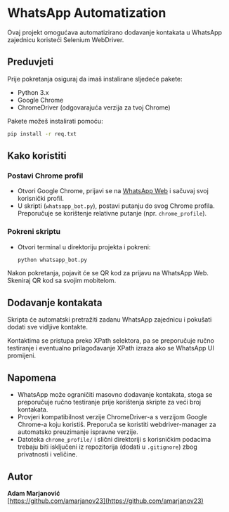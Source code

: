 # WhatsApp Automatization

Ovaj projekt omogućava automatizirano dodavanje kontakata u WhatsApp zajednicu koristeći Selenium WebDriver.

## Preduvjeti

Prije pokretanja osiguraj da imaš instalirane sljedeće pakete:

- Python 3.x
- Google Chrome
- ChromeDriver (odgovarajuća verzija za tvoj Chrome)

Pakete možeš instalirati pomoću:

```sh
pip install -r req.txt
```
## Kako koristiti

### Postavi Chrome profil
- Otvori Google Chrome, prijavi se na [WhatsApp Web](https://web.whatsapp.com) i sačuvaj svoj korisnički profil.
- U skripti (`whatsapp_bot.py`), postavi putanju do svog Chrome profila. Preporučuje se korištenje relativne putanje (npr. `chrome_profile`).

### Pokreni skriptu
- Otvori terminal u direktoriju projekta i pokreni:
  ```sh
  python whatsapp_bot.py

Nakon pokretanja, pojavit će se QR kod za prijavu na WhatsApp Web. Skeniraj QR kod sa svojim mobitelom.

## Dodavanje kontakata

Skripta će automatski pretražiti zadanu WhatsApp zajednicu i pokušati dodati sve vidljive kontakte.

Kontaktima se pristupa preko XPath selektora, pa se preporučuje ručno testiranje i eventualno prilagođavanje XPath izraza ako se WhatsApp UI promijeni.

## Napomena

- WhatsApp može ograničiti masovno dodavanje kontakata, stoga se preporučuje ručno testiranje prije korištenja skripte za veći broj kontakata.
- Provjeri kompatibilnost verzije ChromeDriver-a s verzijom Google Chrome-a koju koristiš. Preporuča se koristiti webdriver-manager za automatsko preuzimanje ispravne verzije.
- Datoteka `chrome_profile/` i slični direktoriji s korisničkim podacima trebaju biti isključeni iz repozitorija (dodati u `.gitignore`) zbog privatnosti i veličine.

## Autor

**Adam Marjanović**  
[https://github.com/amarjanov23](https://github.com/amarjanov23)

